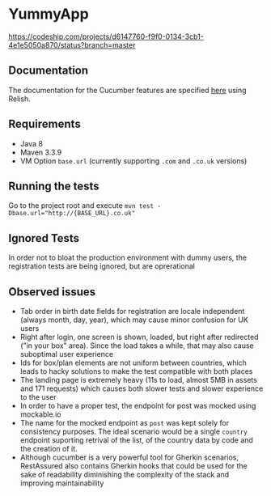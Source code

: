 # YummyApp
https://codeship.com/projects/d6147760-f9f0-0134-3cb1-4e1e5050a870/status?branch=master

## Documentation
The documentation for the Cucumber features are specified [here](http://www.relishapp.com/hcassus/YummyApp/docs/consume-country-api) using Relish.

## Requirements
* Java 8
* Maven 3.3.9
* VM Option `base.url` (currently supporting `.com` and `.co.uk` versions)

## Running the tests
Go to the project root and execute `mvn test -Dbase.url="http://{BASE_URL}.co.uk"`

## Ignored Tests
In order not to bloat the production environment with dummy users, the registration tests are being ignored, but are oprerational

## Observed issues
* Tab order in birth date fields for registration are locale independent (always month, day, year), which may cause minor confusion for UK users
* Right after login, one screen is shown, loaded, but right after redirected ("in your box" area). Since the load takes a while, that may also cause suboptimal user experience
* Ids for box/plan elements are not uniform between countries, which leads to hacky solutions to make the test compatible with both places
* The landing page is extremely heavy (11s to load, almost 5MB in assets and 171 requests) which causes both slower tests and slower experience to the user
* In order to have a proper test, the endpoint for post was mocked using mockable.io
* The name for the mocked endpoint as `post` was kept solely for consistency purposes. The ideal scenario would be a single `country` endpoint suporting retrival of the list, of the country data by code and the creation of it.
* Although cucumber is a very powerful tool for Gherkin scenarios, RestAssured also contains Gherkin hooks that could be used for the sake of readability diminishing the complexity of the stack and improving maintainability
